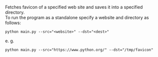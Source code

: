 Fetches favicon of a specified web site and saves it into a specified directory.  
To run the program as a standalone specify a website and directory as follows:
```
python main.py --src="<website>" --dst="<dest>"
```
e. g.
```
python main.py --src="https://www.python.org/" --dst="/tmp/favicon"
```
